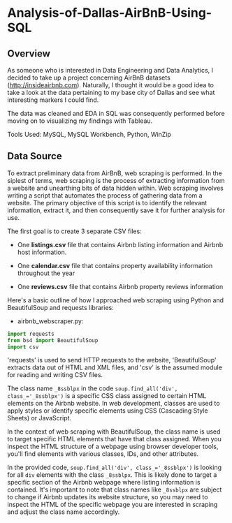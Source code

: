 # Analysis-of-Dallas-AirBnB-Using-SQL

## Overview
As someone who is interested in Data Engineering and Data Analytics, I decided to take up a project concerning AirBnB datasets (http://insideairbnb.com). 
Naturally, I thought it would be a good idea to take a look at the data pertaining to my base city of Dallas and see what interesting markers I could find. 

The data was cleaned and EDA in SQL was consequently performed before moving on to visualizing my findings with Tableau.

Tools Used: MySQL, MySQL Workbench, Python, WinZip


## Data Source
To extract preliminary data from AirBnB, web scraping is performed. In the siplest of terms, web scraping is the process of extracting information from a website and unearthing bits of data hidden within. Web scraping involves writing a script that automates the process of gathering data from a website. The primary objective of this script is to identify the relevant information, extract it, and then consequently save it for further analysis for use. 

The first goal is to create 3 separate CSV files:
* One **listings.csv** file that contains Airbnb listing information and Airbnb host information.

* One **calendar.csv** file that contains property availability information throughout the year

* One **reviews.csv** file that contains Airbnb property reviews information


Here's a basic outline of how I approached web scraping using Python and BeautifulSoup and requests libraries:
- airbnb_webscraper.py:

```python
import requests
from bs4 import BeautifulSoup
import csv
```
  

'requests' is used to send HTTP requests to the website, 'BeautifulSoup' extracts data out of HTML and XML files, and 'csv' is the assumed module for reading and writing CSV files.

The class name `_8ssblpx` in the code `soup.find_all('div', class_='_8ssblpx')` is a specific CSS class assigned to certain HTML elements on the Airbnb website. In web development, classes are used to apply styles or identify specific elements using CSS (Cascading Style Sheets) or JavaScript.

In the context of web scraping with BeautifulSoup, the class name is used to target specific HTML elements that have that class assigned. When you inspect the HTML structure of a webpage using browser developer tools, you'll find elements with various classes, IDs, and other attributes.

In the provided code, `soup.find_all('div', class_='_8ssblpx')` is looking for all `div` elements with the class `_8ssblpx`. This is likely done to target a specific section of the Airbnb webpage where listing information is contained. It's important to note that class names like `_8ssblpx` are subject to change if Airbnb updates its website structure, so you may need to inspect the HTML of the specific webpage you are interested in scraping and adjust the class name accordingly.
